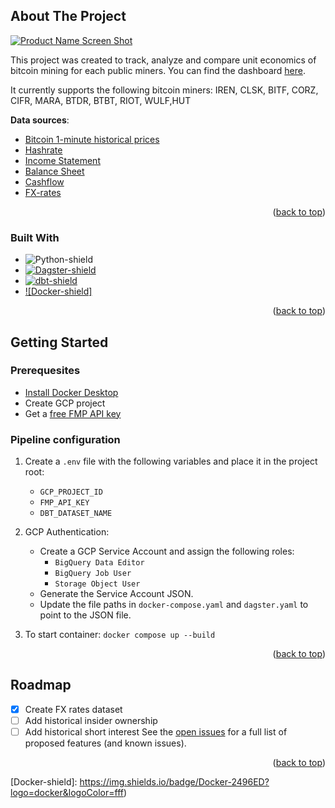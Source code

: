 <!-- ABOUT THE PROJECT -->
## About The Project

[![Product Name Screen Shot][product-screenshot]](https://lookerstudio.google.com/s/kXABFCADhUY)

This project was created to track, analyze and compare unit economics of bitcoin mining for each public miners. You can find the dashboard [here](https://lookerstudio.google.com/s/kXABFCADhUY).

It currently supports the following bitcoin miners: IREN, CLSK, BITF, CORZ, CIFR, MARA, BTDR, BTBT, RIOT, WULF,HUT

**Data sources**:
* [Bitcoin 1-minute historical prices](https://www.kaggle.com/datasets/mczielinski/bitcoin-historical-data)
* [Hashrate](https://mempool.space/docs/api/rest#get-hashrate)
* [Income Statement](https://site.financialmodelingprep.com/developer/docs/financial-statement-free-api)
* [Balance Sheet](https://site.financialmodelingprep.com/developer/docs/balance-sheet-statements-financial-statements)
* [Cashflow](https://site.financialmodelingprep.com/developer/docs/cashflow-statements-financial-statements)
* [FX-rates](https://financialmodelingprep.com/stable/historical-price-eod)
<p align="right">(<a href="#readme-top">back to top</a>)</p>



### Built With
* ![Python-shield]
* [![Dagster-shield]](https://github.com/dagster-io/dagster)
* [![dbt-shield]](https://github.com/dbt-labs/dbt-core)
* [![Docker-shield]](https://www.docker.com/)
<p align="right">(<a href="#readme-top">back to top</a>)</p>



<!-- GETTING STARTED -->
## Getting Started
### Prerequesites
* [Install Docker Desktop](https://docs.docker.com/desktop/)
* Create GCP project
* Get a [free FMP API key](https://site.financialmodelingprep.com/register)

### Pipeline configuration
1. Create a `.env` file with the following variables and place it in the project root:
   - `GCP_PROJECT_ID`
   - `FMP_API_KEY`
   - `DBT_DATASET_NAME`

2. GCP Authentication:
   - Create a GCP Service Account and assign the following roles:
     - `BigQuery Data Editor`
     - `BigQuery Job User`
     - `Storage Object User`
   - Generate the Service Account JSON.
   - Update the file paths in `docker-compose.yaml` and `dagster.yaml` to point to the JSON file.
3. To start container:
  ```docker compose up --build ```  

<p align="right">(<a href="#readme-top">back to top</a>)</p>




<!-- ROADMAP -->
## Roadmap

- [x] Create FX rates dataset
- [ ] Add historical insider ownership
- [ ] Add historical short interest
See the [open issues](https://github.com/othneildrew/Best-README-Template/issues) for a full list of proposed features (and known issues).

<p align="right">(<a href="#readme-top">back to top</a>)</p>


<!-- MARKDOWN LINKS & IMAGES -->
<!-- https://www.markdownguide.org/basic-syntax/#reference-style-links -->
[product-screenshot]: images/looker_dashboard.png
[Python-shield]: https://img.shields.io/badge/Python-3776AB?logo=python&logoColor=fff
[Dagster-shield]: https://img.shields.io/badge/Dagster-Orchestration-blue?logo=dagster
[dbt-shield]: https://img.shields.io/badge/DBT-Analytics%20Engineering-ff694f?logo=dbt
[Docker-shield]: https://img.shields.io/badge/Docker-2496ED?logo=docker&logoColor=fff)

